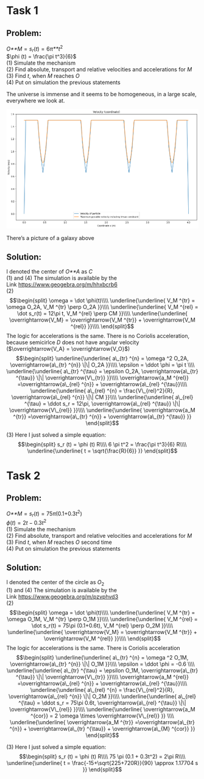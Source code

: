 # Task 1

## Problem:

*O**M* = *s*<sub>*r*</sub>(*t*) = 6*π**t*<sup>2</sup>  
$\phi (t) = \frac{\pi t^3}{6}$  
(1) Simulate the mechanism  
(2) Find absolute, transport and relative velocities and accelerations
for *M*  
(3) Find *t*, when *M* reaches *O*  
(4) Put on simulation the previous statements

The universe is immense and it seems to be homogeneous, in a large
scale, everywhere we look at.

![image](images/vel_coord.png)

There’s a picture of a galaxy above

## Solution:

I denoted the center of *O**A* as *C*  
(1) and (4) The simulation is available by the  
Link <https://www.geogebra.org/m/hhxbcrb6>  
(2)
$$\begin{split}
    \omega = \dot \phi(t)\\\\
    \underline{\underline{
    V_M ^{tr} = \omega O_2A, V_M ^{tr} \perp O_2A
    }}\\\\
    \underline{\underline{
    V_M ^{rel} = \dot s_r(t) = 12\pi t, V_M ^{rel} \perp CM
    }}\\\\
        \underline{\underline{
    \overrightarrow{V_M} = \overrightarrow{V_M ^{tr}} + \overrightarrow{V_M ^{rel}}
    }}\\\\
\end{split}$$
The logic for accelerations is the same. There is no Coriolis
acceleration, because semicirlce *D* does not have angular velocity
($\overrightarrow{V_A} = \overrightarrow{V_O}$)  
$$\begin{split}
    \underline{\underline{
    a\_{tr} ^{n} = \omega ^2 O_2A,  \overrightarrow{a\_{tr} ^{n}} \|\| O_2A
    }}\\\\
    \epsilon = \ddot \phi = \pi t
    \\\\
    \underline{\underline{
    a\_{tr} ^{\tau} = \epsilon O_2A, \overrightarrow{a\_{tr} ^{\tau}} \|\| \overrightarrow{V\_{tr}}
    }}\\\\
    \overrightarrow{a_M ^{rel}} =\overrightarrow{a\_{rel} ^{n}} + \overrightarrow{a\_{rel} ^{\tau}}\\\\
    \underline{\underline{
    a\_{rel} ^{n} = \frac{V\_{rel}^2}{R},  \overrightarrow{a\_{rel} ^{n}} \|\| CM
    }}\\\\
    \underline{\underline{
    a\_{rel} ^{\tau} = \ddot s_r = 12\pi, \overrightarrow{a\_{rel} ^{\tau}} \|\| \overrightarrow{V\_{rel}}
    }}\\\\
    \underline{\underline{
     \overrightarrow{a_M ^{tr}} =\overrightarrow{a\_{tr} ^{n}} + \overrightarrow{a\_{tr} ^{\tau}}
    }}
\end{split}$$

\(3\) Here I just solved a simple equation:
$$\begin{split}
    s_r (t) = \phi (t) R\\\\
    6 \pi t^2 = \frac{\pi t^3}{6} R\\\\
    \underline{\underline{
    t = \sqrt{\frac{R}{6}}
    }}
\end{split}$$

# Task 2

## Problem:

*O**M* = *s*<sub>*r*</sub>(*t*) = 75*π*(0.1+0.3*t*<sup>2</sup>)  
*ϕ*(*t*) = 2*t* − 0.3*t*<sup>2</sup>  
(1) Simulate the mechanism  
(2) Find absolute, transport and relative velocities and accelerations
for *M*  
(3) Find *t*, when *M* reaches *O* second time  
(4) Put on simulation the previous statements

## Solution:

I denoted the center of the circle as *O*<sub>2</sub>  
(1) and (4) The simulation is available by the  
Link <https://www.geogebra.org/m/pzvphvd3>  
(2)
$$\begin{split}
    \omega = \dot \phi(t)\\\\
    \underline{\underline{
    V_M ^{tr} = \omega O_1M, V_M ^{tr} \perp O_1M
    }}\\\\
    \underline{\underline{
    V_M ^{rel} = \dot s_r(t) = 75\pi (0.1+0.6t), V_M ^{rel} \perp O_2M
    }}\\\\
        \underline{\underline{
    \overrightarrow{V_M} = \overrightarrow{V_M ^{tr}} + \overrightarrow{V_M ^{rel}}
    }}\\\\
\end{split}$$
The logic for accelerations is the same. There is Coriolis
acceleration  
$$\begin{split}
    \underline{\underline{
    a\_{tr} ^{n} = \omega ^2 O_1M,  \overrightarrow{a\_{tr} ^{n}} \|\| O_1M
    }}\\\\
    \epsilon = \ddot \phi = -0.6
    \\\\
    \underline{\underline{
    a\_{tr} ^{\tau} = \epsilon O_1M, \overrightarrow{a\_{tr} ^{\tau}} \|\| \overrightarrow{V\_{tr}}
    }}\\\\
    \overrightarrow{a_M ^{rel}} =\overrightarrow{a\_{rel} ^{n}} + \overrightarrow{a\_{rel} ^{\tau}}\\\\
    \underline{\underline{
    a\_{rel} ^{n} = \frac{V\_{rel}^2}{R},  \overrightarrow{a\_{rel} ^{n}} \|\| O_2M
    }}\\\\
    \underline{\underline{
    a\_{rel} ^{\tau} = \ddot s_r = 75\pi 0.6t, \overrightarrow{a\_{rel} ^{\tau}} \|\| \overrightarrow{V\_{rel}}
    }}\\\\
    \underline{\underline{
    \overrightarrow{a_M ^{cor}} = 2 \omega \times  \overrightarrow{V\_{rel}}
    }}
    \\\\
    \underline{\underline{
     \overrightarrow{a_M ^{tr}} =\overrightarrow{a\_{tr} ^{n}} + \overrightarrow{a\_{tr} ^{\tau}} + \overrightarrow{a\_{M} ^{cor}}
     }}
\end{split}$$

\(3\) Here I just solved a simple equation:
$$\begin{split}
    s_r (t) = \phi (t) R\\\\
    75 \pi (0.1 + 0.3t^2) = 2\pi R\\\\
    \underline{\underline{
    t = \frac{-15+\sqrt{225+720R}}{90} \approx 1.17704 s
    }}
\end{split}$$
